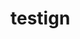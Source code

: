 <!doctype html>
<html lang="en">
  <head>
    <title>My first git hub</title>
  </head>
  <body>
    <h1>testign</h1>
  </body>
  </html>
